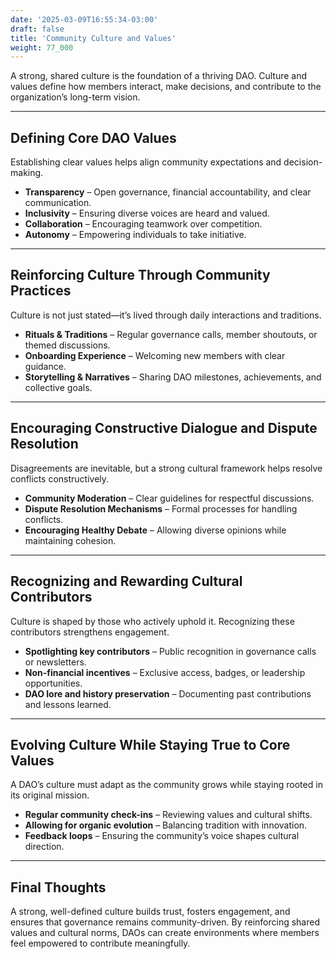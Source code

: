 ```yaml
---
date: '2025-03-09T16:55:34-03:00'
draft: false
title: 'Community Culture and Values'
weight: 77_000
---
```


A strong, shared culture is the foundation of a thriving DAO. Culture and values define how members interact, make decisions, and contribute to the organization’s long-term vision.

---  

## **Defining Core DAO Values**  

Establishing clear values helps align community expectations and decision-making.  
- **Transparency** – Open governance, financial accountability, and clear communication.  
- **Inclusivity** – Ensuring diverse voices are heard and valued.  
- **Collaboration** – Encouraging teamwork over competition.  
- **Autonomy** – Empowering individuals to take initiative.  

---  

## **Reinforcing Culture Through Community Practices**  

Culture is not just stated—it’s lived through daily interactions and traditions.  
- **Rituals & Traditions** – Regular governance calls, member shoutouts, or themed discussions.  
- **Onboarding Experience** – Welcoming new members with clear guidance.  
- **Storytelling & Narratives** – Sharing DAO milestones, achievements, and collective goals.  

---  

## **Encouraging Constructive Dialogue and Dispute Resolution**  

Disagreements are inevitable, but a strong cultural framework helps resolve conflicts constructively.  
- **Community Moderation** – Clear guidelines for respectful discussions.  
- **Dispute Resolution Mechanisms** – Formal processes for handling conflicts.  
- **Encouraging Healthy Debate** – Allowing diverse opinions while maintaining cohesion.  

---  

## **Recognizing and Rewarding Cultural Contributors**  

Culture is shaped by those who actively uphold it. Recognizing these contributors strengthens engagement.  
- **Spotlighting key contributors** – Public recognition in governance calls or newsletters.  
- **Non-financial incentives** – Exclusive access, badges, or leadership opportunities.  
- **DAO lore and history preservation** – Documenting past contributions and lessons learned.  

---  

## **Evolving Culture While Staying True to Core Values**  

A DAO’s culture must adapt as the community grows while staying rooted in its original mission.  
- **Regular community check-ins** – Reviewing values and cultural shifts.  
- **Allowing for organic evolution** – Balancing tradition with innovation.  
- **Feedback loops** – Ensuring the community’s voice shapes cultural direction.  

---  

## **Final Thoughts**

A strong, well-defined culture builds trust, fosters engagement, and ensures that governance remains community-driven. By reinforcing shared values and cultural norms, DAOs can create environments where members feel empowered to contribute meaningfully.  

